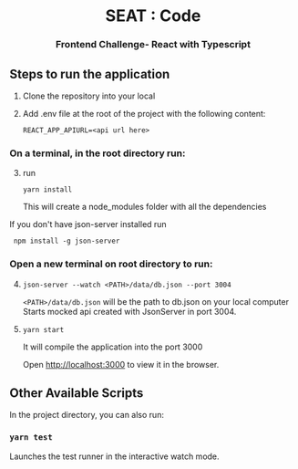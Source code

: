 
<h1 align="center">SEAT : Code</h1>
<h3 align="center">Frontend Challenge- React with Typescript</h3>


## Steps to run the application 
1. Clone the repository into your local 
2. Add .env file at the root of the project with the following content:

    ```
    REACT_APP_APIURL=<api url here>
    ```
### On a terminal, in the root directory run:

3. run  
    ```
    yarn install
    ```

    This will create a node_modules folder with all the dependencies


If you don't have json-server installed run 
```
 npm install -g json-server
 ``` 

### Open a new terminal on root directory to run:
4. 
    ```
    json-server --watch <PATH>/data/db.json --port 3004
    ```
    
    `<PATH>/data/db.json` will be the path to db.json on your local computer
    Starts mocked api created with JsonServer in port 3004. 

5. 
    ```
    yarn start
    ```

    It will compile the application into the port 3000
    
    Open [http://localhost:3000](http://localhost:3000) to view it in the browser.


## Other Available Scripts

In the project directory, you can also run:

### `yarn test`

Launches the test runner in the interactive watch mode.

